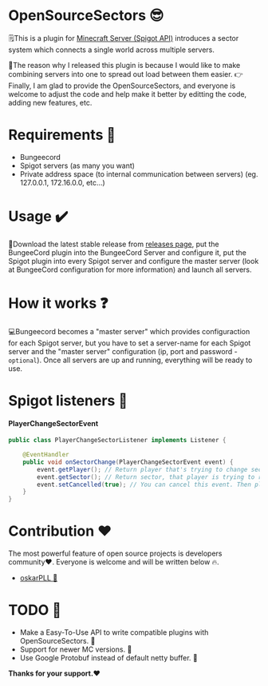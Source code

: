 # OpenSourceSectors 😎

🗒️This is a plugin for [Minecraft Server (Spigot API)](https://spigotmc.org/) introduces a sector system which connects a single world across multiple servers.

🍎The reason why I released this plugin is because I would like to make combining servers into one to spread out load between them easier. 
👉Finally, I am glad to provide the OpenSourceSectors, and everyone is welcome to adjust the code and help make it better by editting the code, adding new features, etc.

# Requirements 📗
- Bungeecord
- Spigot servers (as many you want)
- Private address space (to internal communication between servers) (eg. 127.0.0.1, 172.16.0.0, etc...)

# Usage ✔️
🎉Download the latest stable release from [releases page](https://github.com/Inder00/OpenSourceSectors/releases), put the BungeeCord plugin into the BungeeCord Server and configure it, put the Spigot plugin into every Spigot server and configure the master server (look at BungeeCord configuration for more information) and launch all servers.

# How it works ❓
💻Bungeecord becomes a "master server" which provides configuraction for each Spigot server, but you have to set a server-name for each Spigot server and the "master server" configuration (ip, port and password - `optional`). Once all servers are up and running, everything will be ready to use.

# Spigot listeners 🖤
#### PlayerChangeSectorEvent
```java
public class PlayerChangeSectorListener implements Listener {

    @EventHandler
    public void onSectorChange(PlayerChangeSectorEvent event) {
        event.getPlayer(); // Return player that's trying to change sector
        event.getSector(); // Return sector, that player is trying to reach
        event.setCancelled(true); // You can cancel this event. Then player can't change sector
    }
}
```

# Contribution ❤️
The most powerful feature of open source projects is developers community❤️. Everyone is welcome and will be written below 🔥.
- [oskarPLL 🥰](https://github.com/oskarPLL)
# TODO 📓
- Make a Easy-To-Use API to write compatible plugins with OpenSourceSectors. 📖
- Support for newer MC versions. 🚩
- Use Google Protobuf instead of default netty buffer. 🔖

**Thanks for your support.❤️**
